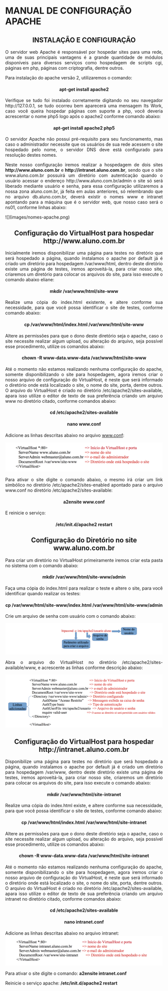 # MANUAL DE CONFIGURAÇÃO APACHE #

<h2 align="middle">INSTALAÇÃO E CONFIGURAÇÃO</h2>


<p style="text-align: justify;">O  servidor web Apache é responsável por hospedar sites para uma rede, uma de suas principais vantagens é a grande quantidade de módulos disponíveis para diversos serviços como hospedagem de scripts cgi, páginas em php, páginas com criptografia, dentre outros.</p>

Para instalação do apache versão 2, utilizaremos o comando:
<h4 align="middle">apt-get install apache2</h2>

<p style="text-align: justify;">Verifique se tudo foi instalado corretamente digitando no seu navegador http://127.0.0.1, se tudo ocorreu bem aparecerá uma mensagem Its Work, caso você queira hospedar páginas com suporte a php, você deveria acrescentar o nome php5 logo após o apache2 conforme comando abaixo:</p>
<h4 align="middle">apt-get install apache2 php5</h2>

<p style="text-align: justify;">O servidor Apache não possui pré-requisito para seu funcionamento, mas caso o administrador necessite que os usuários de sua rede acessem o site hospedado pelo nome, o servidor DNS deve está configurado para resolução destes nomes.</p>


<p style="text-align: justify;">Neste nosso configuração iremos realizar a hospedagem de dois sites <b>http://www.aluno.com.br</b> e <b>http://intranet.aluno.com.br</b>, sendo que o site www.aluno.com.br possuirá um diretório com autenticação quando o usuário acessar o endereço http://www.aluno.com.br/admin o site só será liberado mediante usuário e senha, para essa configuração utilizaremos a nossa zona aluno.com.br, já feita em aulas anteriores, só relembrando que no arquivo db.aluno.com.br, deverá existir o nomes www e intranet apontando para a máquina que é o servidor web, que nosso caso será o ns01, conforme linhas abaixo:</p>
![](images/nomes-apache.png)

<h2 align="middle">Configuração do VirtualHost para hospedar http://www.aluno.com.br</h2>

<p style="text-align: justify;">Inicialmente iremos disponibilizar uma página para testes no diretório que será hospedado a página, quando instalamos o apache por default já é criado um diretório para hospedagem /var/www/html, dentro deste diretório existe uma página de testes, iremos aproveitá-la, para criar nosso site, criaremos um diretório para colocar os arquivos do site, para isso execute o comando abaixo eliane:</p>
<h4 align="middle">mkdir /var/www/html/site-www</h4>

<p style="text-align: justify;">Realize uma cópia do index.html existente, e altere conforme sua necessidade, para que você possa identificar o site de testes, conforme comando abaixo:</p>

<h4 align="middle">cp /var/www/html/index.html /var/www/html/site-www</h4>

<p style="text-align: justify;">Altere as permissões para que o dono deste diretório seja o apache, caso o site necessite realizar algum upload, ou alteração do arquivo, seja possível esse procedimento, utilize os comandos abaixo:</p>

<h4 align="middle">chown -R www-data.www-data /var/www/html/site-www</h4>

<p style="text-align: justify;">Até o momento não estamos realizando nenhuma configuração do apache, somente disponibilizando o site para hospedagem, agora iremos criar o nosso arquivo de configuração do VirtualHost, é neste que será informado o diretório onde está localizado o site, o nome do site, porta, dentre outros. O arquivo do VirtualHost é criado no diretório /etc/apache2/sites-available, apara isso utilize o editor de texto de sua preferência criando um arquivo www no diretório citado, conforme comandos abaixo:</p>
<h4 align="middle">cd /etc/apache2/sites-available</h4>
<h4 align="middle">nano www.conf</h4>

Adicione as linhas descritas abaixo no arquivo www.conf:

![](images/apache-www.png)

<p style="text-align: justify;">Para ativar o site digite o comando abaixo, o mesmo irá criar um link simbólico no diretório /etc/apache2/sites-enabled apontado para o arquivo www.conf no diretório /etc/apache2/sites-available:</p>
<h4 align="middle">a2ensite www.conf</h4>

E reinicie o serviço:
<h4 align="middle">/etc/init.d/apache2 restart</h4>

<h2 align="middle">Configuração do Diretório no site www.aluno.com.br</h2>

<p style="text-align: justify;">Para criar um diretório no VirtualHost primeiramente iremos criar esta pasta no sistema com o comando abaixo:</p>
<h4 align="middle">mkdir /var/www/html/site-www/admin</h4>
<p style="text-align: justify;">Faça uma cópia do index.html para realizar o teste e altere o site, para você identificar quando realizar os testes:</p>
<h4 align="middle">cp /var/www/html/site-www/index.html /var/www/html/site-www/admin</h4>

Crie um arquivo de senha com usuário com o comando abaixo:

![](images/apache-senha.png)

<p style="text-align: justify;">Abra o arquivo do VirtualHost no diretório /etc/apache2/sites-available/www, e acrescente as linhas conforme descrição abaixo:</p>

![](images/apache-diretorio.png)

<h2 align="middle">Configuração do VirtualHost para hospedar http://intranet.aluno.com.br</h2>

<p style="text-align: justify;">Disponibilize uma página para testes no diretório que será hospedado a página, quando instalamos o apache por default já é criado um diretório para hospedagem /var/www, dentro deste diretório existe uma página de testes, iremos aproveitá-la, para criar nosso site, criaremos um diretório para colocar os arquivos do site, para isso execute o comando abaixo:</p>

<h4 align="middle">mkdir /var/www/html/site-intranet</h4>

<p style="text-align: justify;">Realize uma cópia do index.html existe, e altere conforme sua necessidade, para que você possa identificar o site de testes, conforme comando abaixo:</p>

<h4 align="middle">cp /var/www/html/index.html /var/www/html/site-intranet</h4>

<p style="text-align: justify;">Altere as permissões para que o dono deste diretório seja o apache, caso o site necessite realizar algum upload, ou alteração do arquivo, seja possível esse procedimento, utilize os comandos abaixo:</p>

<h4 align="middle">chown -R www-data.www-data /var/www/html/site-intranet</h4>

<p style="text-align: justify;">Até o momento não estamos realizando nenhuma configuração do apache, somente disponibilizando o site para hospedagem, agora iremos criar o nosso arquivo de configuração do VirtualHost, é neste que será informado o diretório onde está localizado o site, o nome do site, porta, dentre outros. O arquivo do VirtualHost é criado no diretório /etc/apache2/sites-available, apara isso utilize o editor de texto de sua preferência criando um arquivo intranet no diretório citado, conforme comandos abaixo:</p>

<h4 align="middle">cd /etc/apache2/sites-available</h4>
<h4 align="middle">nano intranet.conf</h4>

Adicione as linhas descritas abaixo no arquivo intranet:
![](images/apache-intranet.png)

Para ativar o site digite o comando: <b>a2ensite intranet.conf</b>

Reinicie o serviço apache: <b>/etc/init.d/apache2 restart</b>



